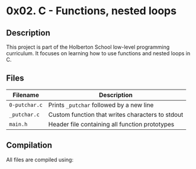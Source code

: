 # 0x02. C - Functions, nested loops

## Description
This project is part of the Holberton School low-level programming curriculum.
It focuses on learning how to use functions and nested loops in C.

## Files
| Filename | Description |
|-----------|-------------|
| `0-putchar.c` | Prints `_putchar` followed by a new line |
| `_putchar.c` | Custom function that writes characters to stdout |
| `main.h` | Header file containing all function prototypes |

## Compilation
All files are compiled using:
